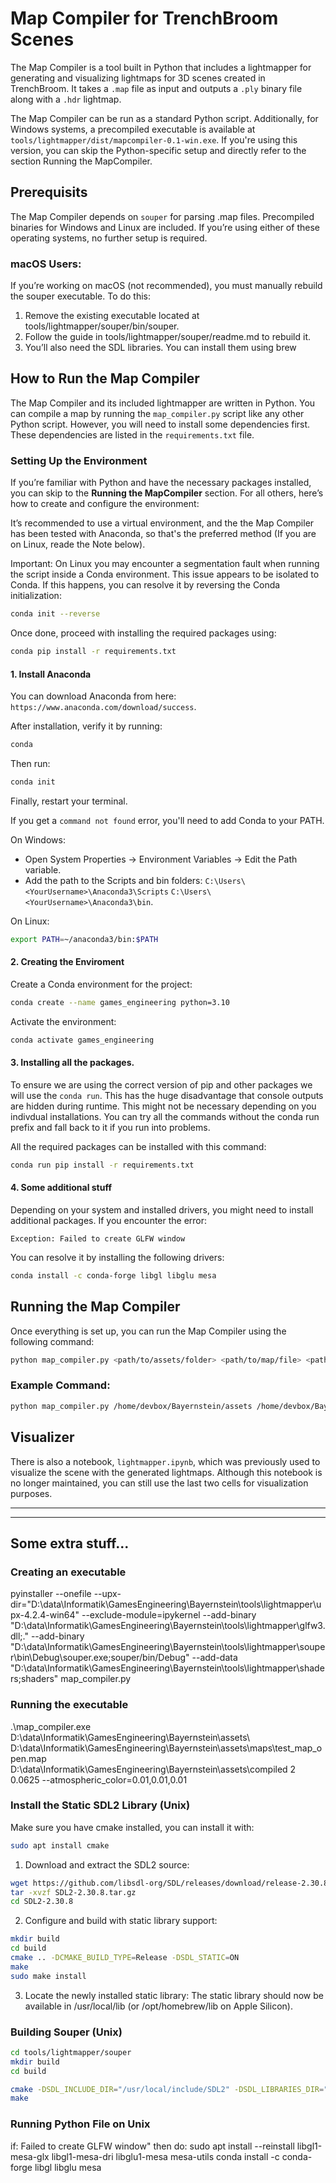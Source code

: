 # Map Compiler for TrenchBroom Scenes

The Map Compiler is a tool built in Python that includes a lightmapper for generating and visualizing lightmaps for 3D scenes created in TrenchBroom. It takes a `.map` file as input and outputs a `.ply` binary file along with a `.hdr` lightmap.

The Map Compiler can be run as a standard Python script. Additionally, for Windows systems, a precompiled executable is available at `tools/lightmapper/dist/mapcompiler-0.1-win.exe`. If you're using this version, you can skip the Python-specific setup and directly refer to the section Running the MapCompiler.

## Prerequisits

The Map Compiler depends on `souper` for parsing .map files. Precompiled binaries for Windows and Linux are included. If you’re using either of these operating systems, no further setup is required.

### macOS Users:

If you’re working on macOS (not recommended), you must manually rebuild the souper executable. To do this:

1. Remove the existing executable located at tools/lightmapper/souper/bin/souper.
2. Follow the guide in tools/lightmapper/souper/readme.md to rebuild it.
3. You’ll also need the SDL libraries. You can install them using brew


## How to Run the Map Compiler

The Map Compiler and its included lightmapper are written in Python. You can compile a map by running the `map_compiler.py` script like any other Python script. However, you will need to install some dependencies first. These dependencies are listed in the `requirements.txt` file.

### Setting Up the Environment

If you’re familiar with Python and have the necessary packages installed, you can skip to the **Running the MapCompiler** section. For all others, here’s how to create and configure the environment:

It’s recommended to use a virtual environment, and the the Map Compiler has been tested with Anaconda, so that's the preferred method (If you are on Linux, reade the Note below).

Important: On Linux you may encounter a segmentation fault when running the script inside a Conda environment. This issue appears to be isolated to Conda. If this happens, you can resolve it by reversing the Conda initialization:

```bash
conda init --reverse
```
Once done, proceed with installing the required packages using:
```bash
conda pip install -r requirements.txt 
```


#### 1. Install Anaconda

You can download Anaconda from here: `https://www.anaconda.com/download/success`. 

After installation, verify it by running:
```bash
conda
```

Then run:
```bash
conda init
```
Finally, restart your terminal.

If you get a `command not found` error, you'll need to add Conda to your PATH.

On Windows:
- Open System Properties → Environment Variables → Edit the Path variable.
- Add the path to the Scripts and bin folders:
`C:\Users\<YourUsername>\Anaconda3\Scripts`
`C:\Users\<YourUsername>\Anaconda3\bin`.

On Linux:
```bash
export PATH=~/anaconda3/bin:$PATH
```

#### 2. Creating the Enviroment

Create a Conda environment for the project:
```bash
conda create --name games_engineering python=3.10
```
Activate the environment:
```bash
conda activate games_engineering
```

#### 3. Installing all the packages.

To ensure we are using the correct version of pip and other packages we will use the `conda run`. This has the huge disadvantage that console outputs are hidden during runtime. This might not be necessary depending on you indivdual installations. You can try all the commands without the conda run prefix and fall back to it if you run into problems.

All the required packages can be installed with this command:

```bash
conda run pip install -r requirements.txt 
```

#### 4. Some additional stuff

Depending on your system and installed drivers, you might need to install additional packages. If you encounter the error:

`Exception: Failed to create GLFW window`

You can resolve it by installing the following drivers:

```bash
conda install -c conda-forge libgl libglu mesa
```


## Running the Map Compiler

Once everything is set up, you can run the Map Compiler using the following command:

```bash
python map_compiler.py <path/to/assets/folder> <path/to/map/file> <path/to/output/folder> <iterations> <lightmap_resolution> --atmospheric_color=<r>,<g>,<b>
```

### Example Command:

```bash
python map_compiler.py /home/devbox/Bayernstein/assets /home/devbox/Bayernstein/assets/maps/room.map /home/devbox/Bayernstein/assets/compiled 2 0.0125 --atmospheric_color=0.01,0.01,0.01
```

## Visualizer   

There is also a notebook, `lightmapper.ipynb`, which was previously used to visualize the scene with the generated lightmaps. Although this notebook is no longer maintained, you can still use the last two cells for visualization purposes.


---

---




## Some extra stuff...

### Creating an executable

pyinstaller --onefile --upx-dir="D:\data\Informatik\GamesEngineering\Bayernstein\tools\lightmapper\upx-4.2.4-win64" --exclude-module=ipykernel --add-binary "D:\data\Informatik\GamesEngineering\Bayernstein\tools\lightmapper\glfw3.dll;." --add-binary "D:\data\Informatik\GamesEngineering\Bayernstein\tools\lightmapper\souper\bin\Debug\souper.exe;souper/bin/Debug" --add-data "D:\data\Informatik\GamesEngineering\Bayernstein\tools\lightmapper\shaders;shaders" map_compiler.py


### Running the executable

.\map_compiler.exe D:\data\Informatik\GamesEngineering\Bayernstein\assets\ D:\data\Informatik\GamesEngineering\Bayernstein\assets\maps\test_map_open.map D:\data\Informatik\GamesEngineering\Bayernstein\assets\compiled 2 0.0625 --atmospheric_color=0.01,0.01,0.01


### Install the Static SDL2 Library (Unix)

Make sure you have cmake installed, you can install it with: 
```bash
sudo apt install cmake
```

1. Download and extract the SDL2 source:
```bash
wget https://github.com/libsdl-org/SDL/releases/download/release-2.30.8/SDL2-2.30.8.tar.gz
tar -xvzf SDL2-2.30.8.tar.gz
cd SDL2-2.30.8
```
2. Configure and build with static library support:
```bash
mkdir build
cd build
cmake .. -DCMAKE_BUILD_TYPE=Release -DSDL_STATIC=ON
make
sudo make install
```
3. Locate the newly installed static library:
The static library should now be available in /usr/local/lib (or /opt/homebrew/lib on Apple Silicon).

### Building Souper (Unix)
```bash
cd tools/lightmapper/souper
mkdir build
cd build

cmake -DSDL_INCLUDE_DIR="/usr/local/include/SDL2" -DSDL_LIBRARIES_DIR="/usr/local/lib" ..
make
```

### Running Python File on Unix
if: Failed to create GLFW window"
then do:
sudo apt install --reinstall libgl1-mesa-glx libgl1-mesa-dri libglu1-mesa mesa-utils
conda install -c conda-forge libgl libglu mesa
